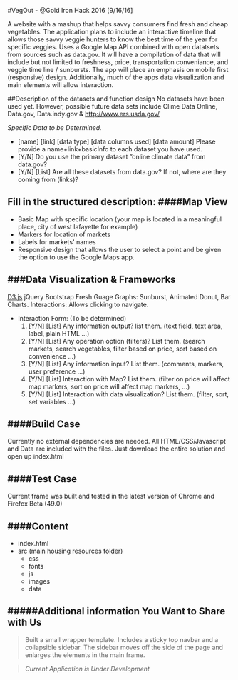 
#VegOut -
@Gold Iron Hack 2016   [9/16/16]

A website with a mashup that helps savvy consumers find fresh and cheap vegetables. The application plans to include an interactive timeline that allows those savvy veggie hunters to know the best time of the year for specific veggies. Uses a Google Map API combined with open datatsets from sources such as data.gov. It will have a compilation of data that will include but not limited to freshness, price, transportation conveniance, and veggie time line / sunbursts. The app will place an emphasis on mobile first (responsive) design. Additionally, much of the apps data visualization and main elements will allow interaction.

##Description of the datasets and function design
No datasets have been used yet. However, possible future data sets include Clime Data Online, Data.gov, Data.indy.gov & http://www.ers.usda.gov/

_*Specific Data to be Determined.*_
 * [name] [link] [data type] [data columns used] [data amount] Please provide a name+link+basicInfo to each dataset you have used.
 * [Y/N] Do you use the primary dataset ”online climate data” from data.gov? 
 * [Y/N] [List] Are all these datasets from data.gov? If not, where are they coming from (links)?

 Fill in the structured description:
####Map View
---
- Basic Map with specific location (your map is located in a meaningful place, city of west lafayette for example)
- Markers for location of markets
- Labels for markets' names
- Responsive design that allows the user to select a point and be given the option to use the Google Maps app.


###Data Visualization & Frameworks
---
 [D3.js](https://d3js.org/)
 jQuery
 Bootstrap
 Fresh Guage 
 Graphs: Sunburst, Animated Donut, Bar Charts.
 Interactions: Allows clicking to navigate.
	
 * Interaction Form: (To be determined)
	1. [Y/N] [List] Any information output? list them. (text field, text area, label, plain HTML ...)
	2. [Y/N] [List] Any operation option (filters)? List them. (search markets, search vegetables, filter based on price, sort based on convenience ...)
	3. [Y/N] [List] Any information input? List them. (comments, markers, user preference ...)
	4. [Y/N] [List] Interaction with Map? List them. (filter on price will affect map markers, sort on price will affect map markers, ...)
	5. [Y/N] [List] Interaction with data visualization? List them. (filter, sort, set variables ...)

####Build Case
----
Currently no external dependencies are needed.  All HTML/CSS/Javascript and Data are included with the files. Just download the entire solution and open up index.html

####Test Case
-----
Current frame was built and tested in the latest version of Chrome and Firefox Beta (49.0)

####Content
----
- index.html
- src (main housing resources folder)
    - css
    - fonts
    - js
    - images
    - data

#####Additional information You Want to Share with Us
-------
>Built a small wrapper template.  Includes a sticky top navbar and a collapsible sidebar. The sidebar moves off the side of the page and enlarges the elements in the main frame.


>*Current Application is Under Development*